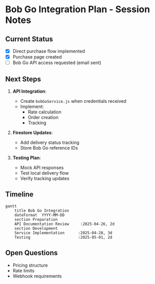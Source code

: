 # Bob Go Integration Plan - Session Notes

## Current Status
- [x] Direct purchase flow implemented
- [x] Purchase page created
- [ ] Bob Go API access requested (email sent)

## Next Steps
1. **API Integration**:
   - Create `bobGoService.js` when credentials received
   - Implement:
     - Rate calculation
     - Order creation
     - Tracking

2. **Firestore Updates**:
   - Add delivery status tracking
   - Store Bob Go reference IDs

3. **Testing Plan**:
   - Mock API responses
   - Test local delivery flow
   - Verify tracking updates

## Timeline
```mermaid
gantt
    title Bob Go Integration
    dateFormat  YYYY-MM-DD
    section Preparation
    API Documentation Review     :2025-04-26, 2d
    section Development
    Service Implementation      :2025-04-28, 3d
    Testing                     :2025-05-01, 2d
```

## Open Questions
- Pricing structure
- Rate limits
- Webhook requirements
